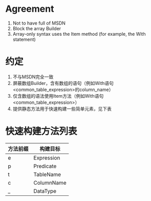 
# Agreement

1. Not to have full of MSDN
2. Block the array Builder
3. Array-only syntax uses the Item method (for example, the With statement)



# 约定

1. 不与MSDN完全一致
2. 屏蔽数组Builder，含有数组的语句（例如With语句<common_table_expression>的column_name）
3. 仅含数组的语法使用Item方法（例如With语句<common_table_expression>）
4. 提供静态方法用于快速构建一些简单元素，见下表








# 快速构建方法列表

| 方法前缀 | 构建目标 |
| ----- | ----- |
| e | Expression
| p | Predicate
| t | TableName
| c | ColumnName
| _ | DataType